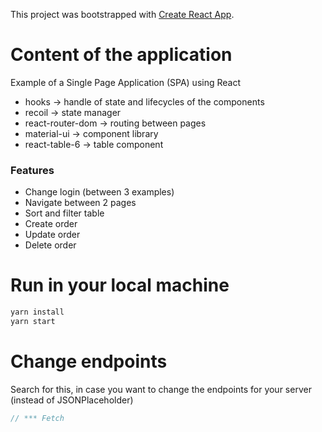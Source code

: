 This project was bootstrapped with [Create React App](https://github.com/facebook/create-react-app).

# Content of the application

Example of a Single Page Application (SPA) using React
- hooks -> handle of state and lifecycles of the components
- recoil -> state manager
- react-router-dom -> routing between pages
- material-ui -> component library
- react-table-6 -> table component

### Features

- Change login (between 3 examples)
- Navigate between 2 pages
- Sort and filter table
- Create order
- Update order
- Delete order

# Run in your local machine

```bash
yarn install
yarn start
```

# Change endpoints

Search for this, in case you want to change the endpoints for your server (instead of JSONPlaceholder)

```js
// *** Fetch
```
